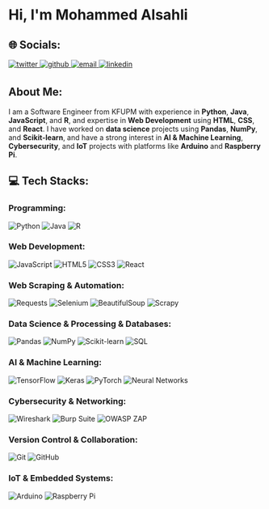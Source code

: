 # Hi, I'm Mohammed Alsahli

## 🌐 Socials:

<a href="https://x.com/swe_mohamd" target="_blank">
<img src=https://img.shields.io/badge/twitter-%2300acee.svg?&style=for-the-badge&logo=twitter&logoColor=white alt=twitter style="margin-bottom: 5px;" />
</a>

<a href="https://github.com/q55" target="_blank">
<img src=https://img.shields.io/badge/github-%2324292e.svg?&style=for-the-badge&logo=github&logoColor=white alt=github style="margin-bottom: 5px;" />
</a>

<a href="mailto:mr.mohammed.alsahli@gmail.com" target="_blank">
<img src=https://img.shields.io/badge/email-%23D14836.svg?&style=for-the-badge&logo=gmail&logoColor=white alt=email style="margin-bottom: 5px;" />
</a>

<a href="https://www.linkedin.com/in/mohammed-al-sahli-q55" target="_blank">
<img src=https://img.shields.io/badge/linkedin-%231E77B5.svg?&style=for-the-badge&logo=linkedin&logoColor=white alt=linkedin style="margin-bottom: 5px;" />
</a>

## About Me:
I am a Software Engineer from KFUPM with experience in **Python**, **Java**, **JavaScript**, and **R**, and expertise in **Web Development** using **HTML**, **CSS**, and **React**. I have worked on **data science** projects using **Pandas**, **NumPy**, and **Scikit-learn**, and have a strong interest in **AI & Machine Learning**, **Cybersecurity**, and **IoT** projects with platforms like **Arduino** and **Raspberry Pi**.

## :computer: Tech Stacks:

### Programming:
![Python](https://img.shields.io/badge/python-3670A0?style=for-the-badge&logo=python&logoColor=ffdd54) ![Java](https://img.shields.io/badge/java-%23ED8B00.svg?style=for-the-badge&logo=openjdk&logoColor=white) ![R](https://img.shields.io/badge/r-%23276DC3.svg?style=for-the-badge&logo=r&logoColor=white)

### Web Development:
![JavaScript](https://img.shields.io/badge/javascript-%23323330.svg?style=for-the-badge&logo=javascript&logoColor=%23F7DF1E) ![HTML5](https://img.shields.io/badge/html5-%23E34F26.svg?style=for-the-badge&logo=html5&logoColor=white) ![CSS3](https://img.shields.io/badge/css3-%231572B6.svg?style=for-the-badge&logo=css3&logoColor=white) ![React](https://img.shields.io/badge/react-%2320232a.svg?style=for-the-badge&logo=react&logoColor=%2361DAFB)

### Web Scraping & Automation:
![Requests](https://img.shields.io/badge/Requests-3776AB?style=for-the-badge&logo=python&logoColor=white) ![Selenium](https://img.shields.io/badge/Selenium-43B02A?style=for-the-badge&logo=selenium&logoColor=white) ![BeautifulSoup](https://img.shields.io/badge/BeautifulSoup-563D7C?style=for-the-badge&logo=python&logoColor=white) ![Scrapy](https://img.shields.io/badge/Scrapy-FF6600?style=for-the-badge&logo=scrapy&logoColor=white)

### Data Science & Processing & Databases:
![Pandas](https://img.shields.io/badge/Pandas-2C2D72?style=for-the-badge&logo=pandas&logoColor=white) ![NumPy](https://img.shields.io/badge/Numpy-777BB4?style=for-the-badge&logo=numpy&logoColor=white) ![Scikit-learn](https://img.shields.io/badge/scikit--learn-%23F7931E.svg?style=for-the-badge&logo=scikit-learn&logoColor=white) ![SQL](https://img.shields.io/badge/SQL-4479A1?style=for-the-badge&logo=mysql&logoColor=white) 

### AI & Machine Learning:
![TensorFlow](https://img.shields.io/badge/TensorFlow-%23FF6F00.svg?style=for-the-badge&logo=TensorFlow&logoColor=white) ![Keras](https://img.shields.io/badge/Keras-%23D00000.svg?style=for-the-badge&logo=Keras&logoColor=white) ![PyTorch](https://img.shields.io/badge/PyTorch-EE4C2C?style=for-the-badge&logo=pytorch&logoColor=white) ![Neural Networks](https://img.shields.io/badge/Neural_Networks-FF6F00?style=for-the-badge&logo=tensorflow&logoColor=white) 

### Cybersecurity & Networking:
![Wireshark](https://img.shields.io/badge/Wireshark-1679A7?style=for-the-badge&logo=wireshark&logoColor=white) ![Burp Suite](https://img.shields.io/badge/Burp_Suite-FF6F00?style=for-the-badge&logo=burp-suite&logoColor=white) ![OWASP ZAP](https://img.shields.io/badge/OWASP_ZAP-000000?style=for-the-badge&logo=owasp&logoColor=white)

### Version Control & Collaboration:
![Git](https://img.shields.io/badge/Git-F05032?style=for-the-badge&logo=git&logoColor=white) ![GitHub](https://img.shields.io/badge/GitHub-181717?style=for-the-badge&logo=github&logoColor=white)

### IoT & Embedded Systems:
![Arduino](https://img.shields.io/badge/Arduino-00878F?style=for-the-badge&logo=arduino&logoColor=white) ![Raspberry Pi](https://img.shields.io/badge/Raspberry_Pi-C51A4A?style=for-the-badge&logo=raspberry-pi&logoColor=white)

